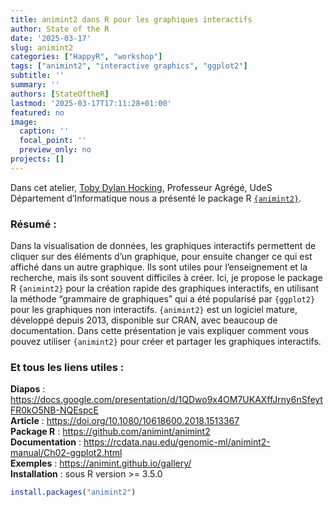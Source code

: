 ```yaml
---
title: animint2 dans R pour les graphiques interactifs
author: State of the R
date: '2025-03-17'
slug: animint2
categories: ["HappyR", "workshop"]
tags: ["animint2", "interactive graphics", "ggplot2"]
subtitle: ''
summary: ''
authors: [StateOftheR]
lastmod: '2025-03-17T17:11:28+01:00'
featured: no
image:
  caption: ''
  focal_point: ''
  preview_only: no
projects: []
---
```


Dans cet atelier, [Toby Dylan Hocking](http://tdhock.github.io/), Professeur Agrégé, UdeS Département d’Informatique nous a présenté
le package R [`{animint2}`](https://github.com/animint/animint2).

### Résumé : 
Dans la visualisation de données, les graphiques interactifs permettent de cliquer sur des éléments d’un graphique, 
pour ensuite changer ce qui est affiché dans un autre graphique. Ils sont utiles pour l’enseignement et la recherche,
mais ils sont souvent difficiles à créer. Ici, je propose le package R `{animint2}` pour la création rapide des graphiques interactifs, 
en utilisant la méthode “grammaire de graphiques” qui a été popularisé par `{ggplot2}` pour les graphiques non interactifs. 
`{animint2}` est un logiciel mature, développé depuis 2013, disponible sur CRAN, avec beaucoup de documentation. 
Dans cette présentation je vais expliquer comment vous pouvez utiliser `{animint2}` pour créer et partager les graphiques interactifs.

### Et tous les liens utiles :

**Diapos** : <https://docs.google.com/presentation/d/1QDwo9x4OM7UKAXffJrny6nSfeytFR0kO5NB-NQEspcE>\
**Article** : <https://doi.org/10.1080/10618600.2018.1513367>\
**Package R** : <https://github.com/animint/animint2>\
**Documentation** : <https://rcdata.nau.edu/genomic-ml/animint2-manual/Ch02-ggplot2.html>\
**Exemples** : <https://animint.github.io/gallery/>\
**Installation** : sous R version >= 3.5.0


``` r
install.packages("animint2")
```
